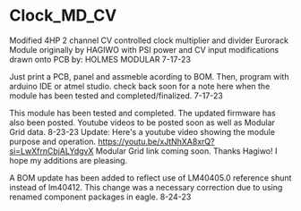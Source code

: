 # Clock_MD_CV
Modified 4HP 2 channel CV controlled clock multiplier and divider Eurorack Module originally by HAGIWO with PSI power and CV input modifications drawn onto PCB by:
HOLMES MODULAR 7-17-23

Just print a PCB, panel and assmeble acording to BOM. Then, program with arduino IDE or atmel studio. 
check back soon for a note here when the module has been tested and completed/finalized. 7-17-23

This module has been tested and completed. The updated firmware has also been posted. Youtube videos to be posted soon as well as Modular Grid data. 8-23-23
Update: Here's a youtube video showing the module purpose and operation. https://youtu.be/xJtNhXA8xrQ?si=LwXfrnCbjALYdgvX
Modular Grid link coming soon. 
Thanks Hagiwo! I hope my additions are pleasing. 

A BOM update has been added to reflect use of LM40405.0 reference shunt instead of lm40412. This change was a necessary correction due to using renamed component packages in eagle. 8-24-23
